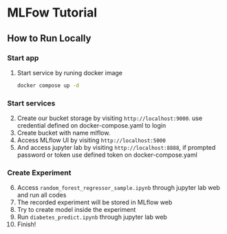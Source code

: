 # MLFow Tutorial

## How to Run Locally

### Start app

1. Start service by runing docker image
   ```bash
   docker compose up -d
   ```

### Start services

2. Create our bucket storage by visiting `http://localhost:9000`. use credential defined on docker-compose.yaml to login
3. Create bucket with name mlflow.
4. Access MLflow UI by visiting `http://localhost:5000`
5. And access jupyter lab by visiting `http://localhost:8888`, if prompted password or token use defined token on docker-compose.yaml

### Create Experiment

6. Access `random_forest_regressor_sample.ipynb` through jupyter lab web and run all codes
7. The recorded experiment will be stored in MLflow web
8. Try to create model inside the experiment
9. Run `diabetes_predict.ipynb` through jupyter lab web
10. Finish!
